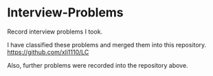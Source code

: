 # Interview-Problems
Record interview problems I took.

I have classified these problems and merged them into this repository.
https://github.com/xli1110/LC

Also, further problems were recorded into the repository above.
